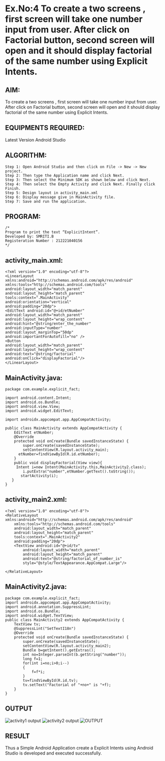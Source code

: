 # Ex.No:4 To create a two screens , first screen will take one number input from user. After click on Factorial button, second screen will open and it should display factorial of the same number using Explicit Intents.


## AIM:

To create a two screens , first screen will take one number input from user. After click on Factorial button, second screen will open and it should display factorial of the same number using Explicit Intents.


## EQUIPMENTS REQUIRED:

Latest Version Android Studio

## ALGORITHM:

```
Step 1: Open Android Studio and then click on File -> New -> New project.
Step 2: Then type the Application name and click Next. 
Step 3: Then select the Minimum SDK as shown below and click Next.
Step 4: Then select the Empty Activity and click Next. Finally click Finish.
Step 5: Design layout in activity_main.xml
Step 6: Display message give in MainActivity file.
Step 7: Save and run the application.

```

## PROGRAM:
```
/*
Program to print the text “ExplicitIntent”.
Developed by: SMRITI.B
Registeration Number : 212221040156
*/
```
## activity_main.xml:

```
<?xml version="1.0" encoding="utf-8"?>
<LinearLayout xmlns:android="http://schemas.android.com/apk/res/android"
xmlns:tools="http://schemas.android.com/tools"
android:layout_width="match_parent"
android:layout_height="match_parent"
tools:context=".MainActivity"
android:orientation="vertical"
android:padding="20dp">
<EditText android:id="@+id/etNumber"
android:layout_width="match_parent"
android:layout_height="wrap_content"
android:hint="@string/enter_the_number"
android:inputType="number"
android:layout_marginTop="50dp"
android:importantForAutofill="no" />
<Button
android:layout_width="match_parent"
android:layout_height="wrap_content"
android:text="@string/factorial"
android:onClick="displayFactorial"/>
</LinearLayout>
```
## MainActivity.java:

```
package com.example.explicit_fact;

import android.content.Intent;
import android.os.Bundle;
import android.view.View;
import android.widget.EditText;

import androidx.appcompat.app.AppCompatActivity;

public class MainActivity extends AppCompatActivity {
    EditText etNumber;
    @Override
    protected void onCreate(Bundle savedInstanceState) {
        super.onCreate(savedInstanceState);
        setContentView(R.layout.activity_main);
      etNumber=findViewById(R.id.etNumber);
    }
    public void displayFactorial(View view){
     Intent i=new Intent(MainActivity.this,MainActivity2.class);
        i.putExtra("number",etNumber.getText().toString());
       startActivity(i);
   }
}
```

## activity_main2.xml:

```
<?xml version="1.0" encoding="utf-8"?>
<RelativeLayout xmlns:android="http://schemas.android.com/apk/res/android"
    xmlns:tools="http://schemas.android.com/tools"
    android:layout_width="match_parent"
    android:layout_height="match_parent"
    tools:context=".MainActivity2"
    android:padding="20dp">
    <TextView android:id="@+id/tv"
        android:layout_width="match_parent"
        android:layout_height="match_parent"
        android:text="@string/factorial_of_number_is"
        style="@style/TextAppearance.AppCompat.Large"/>

</RelativeLayout>

```

## MainActivity2.java:

```
package com.example.explicit_fact;
import androidx.appcompat.app.AppCompatActivity;
import android.annotation.SuppressLint;
import android.os.Bundle;
import android.widget.TextView;
public class MainActivity2 extends AppCompatActivity {
    TextView tv;
    @SuppressLint("SetTextI18n")
    @Override
    protected void onCreate(Bundle savedInstanceState) {
        super.onCreate(savedInstanceState);
        setContentView(R.layout.activity_main2);
        Bundle b=getIntent().getExtras();
        int no=Integer.parseInt(b.getString("number"));
        long f=1;
        for(int i=no;i>0;i--)
        {
            f=f*i;
        }
        tv=findViewById(R.id.tv);
        tv.setText("Factorial of "+no+" is "+f);
    }
}
```

## OUTPUT

![activity1 output](https://github.com/smriti1910/EXPLICITINTENT_FACT/assets/133334803/42d766de-4837-4c0a-a7ad-299afa6f0855)
![activity2 output](https://github.com/smriti1910/EXPLICITINTENT_FACT/assets/133334803/d9b8aedb-bea8-4dd2-84fb-59598a0f3273)
![OUTPUT](https://github.com/smriti1910/EXPLICITINTENT_FACT/assets/133334803/e4fb5a46-b3f3-4afe-b1e4-565b7097498c)



## RESULT
Thus a Simple Android Application create a Explicit Intents using Android Studio is developed and executed successfully.

